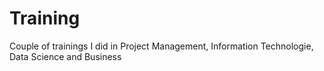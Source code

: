 # Training
Couple of trainings I did in Project Management, Information Technologie, Data Science and Business
